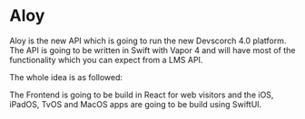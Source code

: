 # Aloy
Aloy is the new API which is going to run the new Devscorch 4.0 platform. The API is going to be written in Swift with Vapor 4 and will have most of the functionality which you can expect from a LMS API. 

The whole idea is as followed:

The Frontend is going to be build in React for web visitors and the iOS, iPadOS, TvOS and MacOS apps are going to be build using SwiftUI. 
